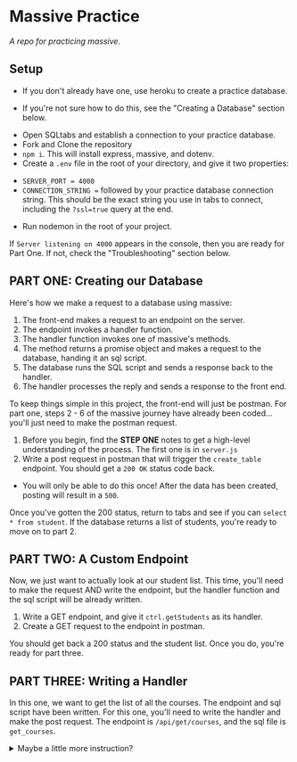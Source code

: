 # Massive Practice

*A repo for practicing massive.*

## Setup

- If you don't already have one, use heroku to create a practice database.
* If you're not sure how to do this, see the "Creating a Database" section below.
- Open SQLtabs and establish a connection to your practice database.
- Fork and Clone the repository
- `npm i`. This will install express, massive, and dotenv.
- Create a `.env` file in the root of your directory, and give it two properties:
* `SERVER_PORT = 4000`
* `CONNECTION_STRING =` followed by your practice database connection string. This should be the exact string you use in tabs to connect, including the `?ssl=true` query at the end.
- Run nodemon in the root of your project.

If `Server listening on 4000` appears in the console, then you are ready for Part One. If not, check the "Troubleshooting" section below.

## PART ONE: Creating our Database

Here's how we make a request to a database using massive:

1. The front-end makes a request to an endpoint on the server.
2. The endpoint invokes a handler function.
3. The handler function invokes one of massive's methods.
4. The method returns a promise object and makes a request to the database, handing it an sql script. 
5. The database runs the SQL script and sends a response back to the handler.
6. The handler processes the reply and sends a response to the front end. 

To keep things simple in this project, the front-end will just be postman. For part one, steps 2 - 6 of the massive journey have already been coded... you'll just need to make the postman request. 

1. Before you begin, find the **STEP ONE** notes to get a high-level understanding of the process. The first one is in `server.js`
2. Write a post request in postman that will trigger the `create_table` endpoint. You should get a `200 OK` status code back.
* You will only be able to do this once! After the data has been created, posting will result in a `500`.

Once you've gotten the 200 status, return to tabs and see if you can `select * from student`. If the database returns a list of students, you're ready to move on to part 2.

## PART TWO: A Custom Endpoint

Now, we just want to actually look at our student list. This time, you'll need to make the request AND write the endpoint, but the handler function and the sql script will be already written.

1. Write a GET endpoint, and give it `ctrl.getStudents` as its handler.
2. Create a GET request to the endpoint in postman.

You should get back a 200 status and the student list. Once you do, you're ready for part three.

## PART THREE: Writing a Handler

In this one, we want to get the list of all the courses. The endpoint and sql script have been written. For this one, you'll need to write the handler and make the post request. The endpoint is `/api/get/courses`, and the sql file is `get_courses`.

<details>
<summary>Maybe a little more instruction?</summary>
Alright, let's do this!

1. Add a `res.sendStatus()` method, and pass in `200`. 
2. Make a postman request in the endpoint.
* You should get a `200 OK` response. If that's working, you know you're connected! If not, put on your debugging gloves, because something got lost.
3. Create a const called `db` and set its value equal to the database instance object.
<details><summary>CODE</summary>
<p>
```javascript
const db = req.app.get('db');
```
</p>
</details>
4. Create a const called 'databaseResponse'
5. Set its value equal to the return of db's get_courses method.
6. Add the `async` and `await` keywords to keep `database response` from becoming a promise object.
<details><summary>CODE</summary>
<p>
```javascript
async getCourses(req , res){
  const db = req.app.get('db');
  const databaseResponse = await db.get_courses()
  res.sendStatus(200)
}
```
</p>
</details>
7. Remove the sendStatus. Instead, send a status of `200` and the database response array.
8. Add a catch method, just in case.
* 



## Troubleshooting

### Setup

**CONSOLE IS LOGGING `Server is listening on undefined`**

There's probably a problem with your .env variable. Try replacing both instances of `SERVER_PORT` inside your app.listen with `4000`. If that works, try the following;

1. Make sure the variable in `.env` is named `SERVER_PORT`
2. Make sure the line `const { SERVER_PORT , CONNECTION_STRING } = process.env;` has not been altered in any way.
3. Make sure that the first argument in `app.listen` is called `SERVER_PORT`, and also that the inserted variable in the console.log() is named the same.

**CONSOLE IS LOGGING `ERROR: Something is either wrong with your connection string, or with your database.`**

There's a problem either with your `.env` or your connection string. Try the following:

1. Make sure you can connect with your database using tabs. If you can't, your database might be down. 
2. If you can connect using tabs, check to be sure your `.env` is on the root of your project. 
* HINT: if you collapse all the folders inside of your project, you should still be able to see your `.env`. If not, it's inside a folder and needs to be moved out.
3. Try copying the connection string directly into your `massive()` invocation. Use the exact string you used to connect using tabs, but enclose it in quotations marks. 
* IMPORTANT: Do NOT push to github while your connection string is unprotected in `server.js`!
4. If that worked, check the `CONNECTION_STRING` variable in your `.env` to be sure both the variable key and the string itself are spelled correctly.


## Creating a Database

IN PROGRESS